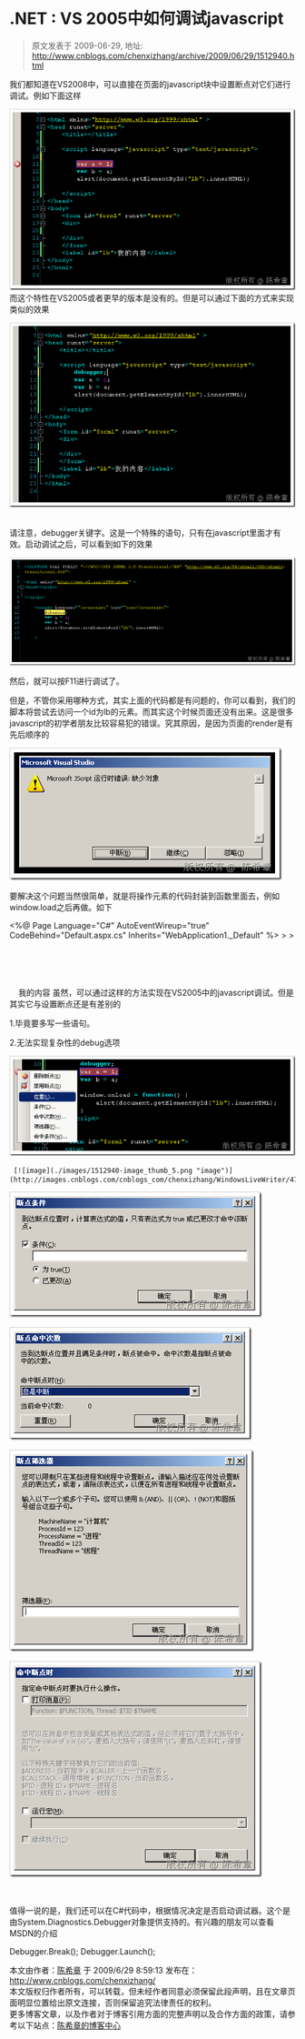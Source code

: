 # .NET : VS 2005中如何调试javascript 
> 原文发表于 2009-06-29, 地址: http://www.cnblogs.com/chenxizhang/archive/2009/06/29/1512940.html 


我们都知道在VS2008中，可以直接在页面的javascript块中设置断点对它们进行调试。例如下面这样

 [![image](./images/1512940-image_thumb.png "image")](http://images.cnblogs.com/cnblogs_com/chenxizhang/WindowsLiveWriter/473bf39c31ab.NETVS2005javascript_7E60/image_2.png) 而这个特性在VS2005或者更早的版本是没有的。但是可以通过下面的方式来实现类似的效果

 [![image](./images/1512940-image_thumb_1.png "image")](http://images.cnblogs.com/cnblogs_com/chenxizhang/WindowsLiveWriter/473bf39c31ab.NETVS2005javascript_7E60/image_4.png) 

 请注意，debugger关键字。这是一个特殊的语句，只有在javascript里面才有效。启动调试之后，可以看到如下的效果

 [![image](./images/1512940-image_thumb_2.png "image")](http://images.cnblogs.com/cnblogs_com/chenxizhang/WindowsLiveWriter/473bf39c31ab.NETVS2005javascript_7E60/image_6.png) 

 然后，就可以按F11进行调试了。

 但是，不管你采用哪种方式，其实上面的代码都是有问题的，你可以看到，我们的脚本将尝试去访问一个id为lb的元素。而其实这个时候页面还没有出来。这是很多javascript的初学者朋友比较容易犯的错误。究其原因，是因为页面的render是有先后顺序的

 [![image](./images/1512940-image_thumb_3.png "image")](http://images.cnblogs.com/cnblogs_com/chenxizhang/WindowsLiveWriter/473bf39c31ab.NETVS2005javascript_7E60/image_8.png) 

 要解决这个问题当然很简单，就是将操作元素的代码封装到函数里面去，例如window.load之后再做。如下

 <%@ Page Language="C#" AutoEventWireup="true" CodeBehind="Default.aspx.cs" Inherits="WebApplication1.\_Default" %> <!DOCTYPE html PUBLIC "-//W3C//DTD XHTML 1.0 Transitional//EN" "<http://www.w3.org/TR/xhtml1/DTD/xhtml1-transitional.dtd">> <html xmlns="<http://www.w3.org/1999/xhtml"> >  
<head runat="server">  
    <title></title>  
    <script language="javascript" type="text/javascript">  
        debugger;  
        var a = 1;  
        var b = a;         window.onload = function() {  
            alert(document.getElementById("lb").innerHTML);  
        }  
    </script>  
</head>  
<body>  
    <form id="form1" runat="server">  
    <div>  
    </div>  
    </form>  
    <label id="lb">我的内容</label>  
</body>  
</html> 虽然，可以通过这样的方法实现在VS2005中的javascript调试。但是其实它与设置断点还是有差别的

 1.毕竟要多写一些语句。

 2.无法实现复杂性的debug选项

 [![image](./images/1512940-image_thumb_4.png "image")](http://images.cnblogs.com/cnblogs_com/chenxizhang/WindowsLiveWriter/473bf39c31ab.NETVS2005javascript_7E60/image_10.png) 

     [![image](./images/1512940-image_thumb_5.png "image")](http://images.cnblogs.com/cnblogs_com/chenxizhang/WindowsLiveWriter/473bf39c31ab.NETVS2005javascript_7E60/image_12.png) 

 [![image](./images/1512940-image_thumb_6.png "image")](http://images.cnblogs.com/cnblogs_com/chenxizhang/WindowsLiveWriter/473bf39c31ab.NETVS2005javascript_7E60/image_14.png) 

 [![image](./images/1512940-image_thumb_7.png "image")](http://images.cnblogs.com/cnblogs_com/chenxizhang/WindowsLiveWriter/473bf39c31ab.NETVS2005javascript_7E60/image_16.png) 

   [![image](./images/1512940-image_thumb_8.png "image")](http://images.cnblogs.com/cnblogs_com/chenxizhang/WindowsLiveWriter/473bf39c31ab.NETVS2005javascript_7E60/image_18.png) 

 [![image](./images/1512940-image_thumb_9.png "image")](http://images.cnblogs.com/cnblogs_com/chenxizhang/WindowsLiveWriter/473bf39c31ab.NETVS2005javascript_7E60/image_20.png) 

   

 值得一说的是，我们还可以在C#代码中，根据情况决定是否启动调试器。这个是由System.Diagnostics.Debugger对象提供支持的。有兴趣的朋友可以查看MSDN的介绍

 Debugger.Break(); Debugger.Launch();

 本文由作者：[陈希章](http://www.xizhang.com) 于 2009/6/29 8:59:13 发布在：<http://www.cnblogs.com/chenxizhang/>  
 本文版权归作者所有，可以转载，但未经作者同意必须保留此段声明，且在文章页面明显位置给出原文连接，否则保留追究法律责任的权利。   
 更多博客文章，以及作者对于博客引用方面的完整声明以及合作方面的政策，请参考以下站点：[陈希章的博客中心](http://www.xizhang.com/blog.htm) 











